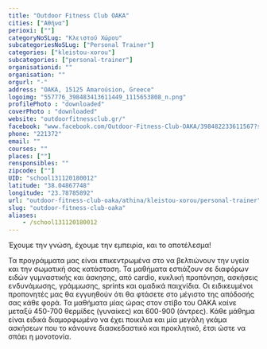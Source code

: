 ```yaml
---
title: "Outdoor Fitness Club OAKA"
cities: ["Αθήνα"]
perioxi: [""]
categoryNoSLug: "Κλειστού Χώρου"
subcategoriesNoSLug: ["Personal Trainer"]
categories: ["kleistou-xorou"]
subcategories: ["personal-trainer"]
organisationid: ""
organisation: ""
orgurl: "-"
address: "OAKA, 15125 Amaroúsion, Greece"
logoimg: "557776_398483413611449_1115653808_n.png"
profilePhoto : "downloaded"
coverPhoto : "downloaded"
website: "outdoorfitnessclub.gr/"
facebook: "www.facebook.com/Outdoor-Fitness-Club-OAKA/398482233611567?sk=timeline"
phone: "221372"
email: ""
courses: ""
places: [""]
rensponsibles: ""
zipcode: [""]
UID: "school131120180012"
latitude: "38.04867748"
longitude: "23.78785892"
url: "outdoor-fitness-club-oaka/athina/kleistou-xorou/personal-trainer"
slug: "outdoor-fitness-club-oaka"
aliases:
    - /school131120180012
---
```



Έχουμε την γνώση, έχουμε την εμπειρία, και το αποτέλεσμα!

Τα προγράμματα μας είναι επικεντρωμένα στο να βελτιώνουν την υγεία και την σωματική σας κατάσταση. Τα μαθήματα εστιάζουν σε διαφόρων ειδών γυμναστικής και άσκησης, από cardio, κυκλική προπόνηση, ασκήσεις ενδυνάμωσης, γράμμωσης, sprints και ομαδικά παιχνίδια. Οι ειδικευμένοι προπονητές μας θα εγγυηθούν ότι θα φτάσετε στο μέγιστο της απόδοσής σας κάθε φορά. Τα μαθήματα μίας ώρας στον στίβο του ΟΑΚΑ καίνε μεταξύ 450-700 θερμίδες (γυναίκες) και 600-900 (άντρες). Κάθε μάθημα είναι ειδικά διαμορφωμένο να έχει ποικιλια και μία μεγάλη γκάμα ασκήσεων που το κάνουνε διασκεδαστικό και προκλητικό, έτσι ώστε να σπάει η μονοτονία.